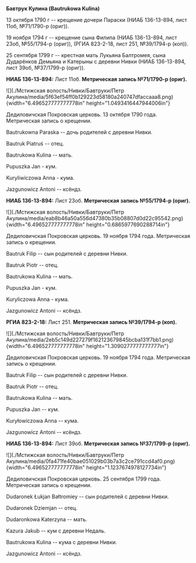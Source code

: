 **Бавтрук Кулина (Bautrukowa Kulina)**

13 октября 1790 г -- крещение дочери Параски (НИАБ 136-13-894, лист
11об, №71/1790-р (ориг)).

19 ноября 1794 г -- крещение сына Филипа (НИАБ 136-13-894, лист 23об,
№55/1794-р (ориг)), (РГИА 823-2-18, лист 251, №39/1794-р (коп)).

25 сентября 1799 г -- крестная мать Лукьяна Балтромея, сына Дударёнков
Демьяна и Катерыны с деревни Нивки (НИАБ 136-13-894, лист 39об,
№37/1799-р (ориг)).

**НИАБ 136-13-894:** Лист 11об. **Метрическая запись №71/1790-р
(ориг).**

![](./Мстижская волость/Нивки/Бавтруки/Петр Акулина/media/5f63ef54ff0b129223d58180a240747dfaccaaa8.png){width="6.496527777777778in"
height="1.0493416447944006in"}

Дедиловичская Покровская церковь. 13 октября 1790 года. Метрическая
запись о крещении.

Bautrukowna Paraska -- дочь родителей с деревни Нивки.

Bautruk Piatruś -- отец.

Bautrukowa Kulina -- мать.

Pupuszka Jan - кум.

Kuryliwiczowa Anna - кума.

Jazgunowicz Antoni -- ксёндз.

**НИАБ 136-13-894:** Лист 23об. **Метрическая запись №55/1794-р
(ориг).**

![](./Мстижская волость/Нивки/Бавтруки/Петр Акулина/media/eab8b46a50a556d47380b35b08807d0d22c95542.png){width="6.496527777777778in"
height="0.6865977690288714in"}

Дедиловичская Покровская церковь. 19 ноября 1794 года. Метрическая
запись о крещении.

Bautruk Filip -- сын родителей с деревни Нивки.

Bautruk Piotr -- отец.

Bautrukowa Kulina -- мать.

Pupuszka Jan - кум.

Kuryliczowa Anna - кума.

Jazgunowicz Antoni -- ксёндз.

**РГИА 823-2-18:** Лист 251. **Метрическая запись №39/1794-р (коп).**

![](./Мстижская волость/Нивки/Бавтруки/Петр Акулина/media/2eb5c149d227279f162123679845bcba131f7bb1.png){width="6.496527777777778in"
height="1.3090277777777777in"}

Дедиловичская Покровская церковь. 19 ноября 1794 года. Метрическая
запись о крещении.

Bautruk Filip -- сын родителей с деревни Нивки.

Bautruk Piotr -- отец.

Bautrukowa Kulina -- мать.

Pupuszka Jan -- кум.

Kuryłowiczowa Anna -- кума.

Jazgunowicz Antoni -- ксёндз.

**НИАБ 136-13-894:** Лист 39об. **Метрическая запись №37/1799-р
(ориг).**

![](./Мстижская волость/Нивки/Бавтруки/Петр Акулина/media/0fa471fe40bae051029b03b7a3c2ce791ccd4af0.png){width="6.496527777777778in"
height="1.1237674978127734in"}

Дедиловичская Покровская церковь. 25 сентября 1799 года. Метрическая
запись о крещении.

Dudaronek Łukjan Bałtromiey -- сын родителей с деревни Нивки.

Dudaronek Dziemjan -- отец.

Dudaronkowa Katerzyna -- мать.

Kazura Jakub -- кум с деревни Недаль.

Bautrukowa Kulina -- кума с деревни Нивки.

Jazgunowicz Antoni -- ксёндз.
